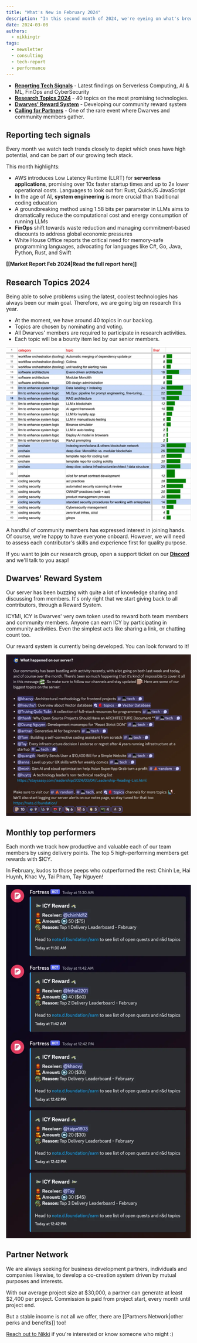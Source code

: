 ```yaml
---
title: "What's New in February 2024"
description: "In this second month of 2024, we're eyeing on what's brewing in the tech market, what's happening in our community and internally, the newest topics we're looking forward to researching and putting on the field, and expanding our partner network."
date: 2024-03-08
authors:
  - nikkingtr
tags:
  - newsletter
  - consulting
  - tech-report
  - performance
---
```


- **[Reporting Tech Signals](#reporting-tech-signals)** - Latest findings on Serverless Computing, AI & ML, FinOps and CyberSecurity
- **[Research Topics 2024](#research-topics-2024)** - 40 topics on the most promising technologies.
- **[Dwarves' Reward System](#dwarves-reward-system)** - Developing our community reward system
- **[Calling for Partners](#partner-network)** - One of the rare event where Dwarves and community members gather.

## Reporting tech signals

Every month we watch tech trends closely to depict which ones have high potential, and can be part of our growing tech stack.

This month highlights:

- AWS introduces Low Latency Runtime (LLRT) for **serverless applications**, promising over 10x faster startup times and up to 2x lower operational costs. Languages to look out for: Rust, QuickJS JavaScript
- In the age of AI, **system engineering** is more crucial than traditional coding education
- A groundbreaking method using 1.58 bits per parameter in LLMs aims to dramatically reduce the computational cost and energy consumption of running LLMs
- **FinOps** shift towards waste reduction and managing commitment-based discounts to address global economic pressures
- White House Office reports the critical need for memory-safe programming languages, advocating for languages like C#, Go, Java, Python, Rust, and Swift

**[[Market Report Feb 2024|Read the full report here]]**

## Research Topics 2024

Being able to solve problems using the latest, coolest technologies has always been our main goal. Therefore, we are going big on research this year.

- At the moment, we have around 40 topics in our backlog.
- Topics are chosen by nominating and voting.
- All Dwarves' members are required to participate in research activities.
- Each topic will be a bounty item led by our senior members.

![](assets/2024-whats-new-february_whats-new-february-2024-20240308101849109.webp)

A handful of community members has expressed interest in joining hands. Of course, we're happy to have everyone onboard. However, we will need to assess each contributor's skills and experience first for quality purpose.

If you want to join our research group, open a support ticket on our [**Discord**](https://discord.gg/dfoundation) and we'll talk to you asap!

## Dwarves' Reward System

Our server has been buzzing with quite a lot of knowledge sharing and discussing from members. It's only right that we start giving back to all contributors, through a Reward System.

ICYMI, ICY is Dwarves' very own token used to reward both team members and community members. Anyone can earn ICY by participating in community activities. Even the simplest acts like sharing a link, or chatting count too.

Our reward system is currently being developed. You can look forward to it!

![](assets/2024-whats-new-february_whats-new-february-2024-20240308101902325.webp "s=90")

## Monthly top performers

Each month we track how productive and valuable each of our team members by using delivery points. The top 5 high-performing members get rewards with $ICY.

In February, kudos to those peeps who outperformed the rest: Chinh Le, Hai Huynh, Khac Vy, Tai Pham, Tay Nguyen!

![](assets/2024-whats-new-february_whats-new-february-2024-20240308101913942.webp "s=90")

## Partner Network

We are always seeking for business development partners, individuals and companies likewise, to develop a co-creation system driven by mutual purposes and interests.

With our average project size at $30,000, a partner can generate at least $2,400 per project. Commission is paid from project start, every month until project end.

But a stable income is not all we offer, there are [[Partners Network|other perks and benefits]] too!

[Reach out to Nikki](mailto:nikki@d.foundation) if you're interested or know someone who might :)

